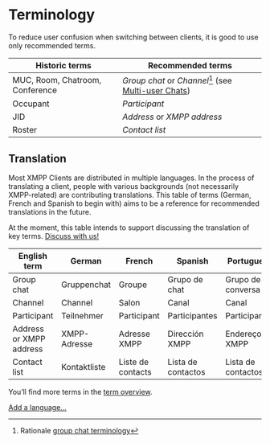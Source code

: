 # Terminology

To reduce user confusion when switching between clients, it is good to use only recommended
terms.

| Historic terms                   | Recommended terms                                                    |
|----------------------------------|----------------------------------------------------------------------|
| MUC, Room, Chatroom, Conference  | *Group chat* or *Channel*[^rationale-gc] (see [Multi-user Chats][])  |
| Occupant                         | *Participant*                                                        |
| JID                              | *Address* or *XMPP address*                                          |
| Roster                           | *Contact list*                                                       |

## Translation

Most XMPP Clients are distributed in multiple languages. In the process of translating a client, people with various backgrounds (not necessarily XMPP-related) are contributing translations.
This table of terms (German, French and Spanish to begin with) aims to be a reference for recommended translations in the future.

At the moment, this table intends to support discussing the translation of key terms. [Discuss with us!](xmpp:modernxmpp@rooms.modernxmpp.org?join)

| English term            | German         | French            | Spanish            | Portuguese         |
|-------------------------|----------------|-------------------|--------------------|--------------------|
| Group chat              | Gruppenchat    | Groupe            | Grupo de chat      | Grupo de conversa  |
| Channel                 | Channel        | Salon             | Canal              | Canal              |
| Participant             | Teilnehmer     | Participant       | Participantes      | Participantes      |
| Address or XMPP address | XMPP-Adresse   | Adresse XMPP      | Dirección XMPP     | Endereço XMPP      |
| Contact list            | Kontaktliste   | Liste de contacts | Lista de contactos | Lista de contactos |

You’ll find more terms in the [term overview](/translation-discussion).

[Add a language...](https://github.com/modernxmpp/modernxmpp)

<!-- Footnotes -->

[^rationale-gc]: Rationale [group chat terminology](/rationale#terminology)

[Multi-user Chats]: client/groupchat.md
